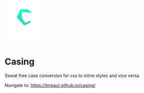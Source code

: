 <img src="./casing.svg" width="125" height="125">

# Casing
Sweat free case conversion for css to inline styles and vice versa

Navigate to: https://tmpaul.github.io/casing/
